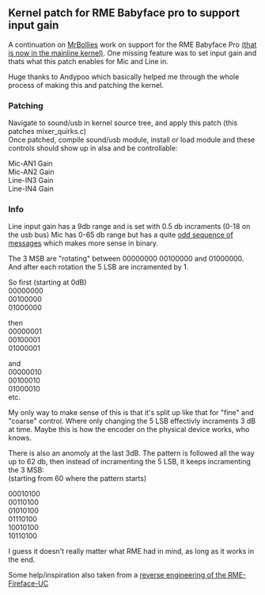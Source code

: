 ## Kernel patch for RME Babyface pro to support input gain


A continuation on [MrBollies](https://github.com/MrBollie) work on support for the RME Babyface Pro [(that is now in the mainline kernel)](https://git.kernel.org/pub/scm/linux/kernel/git/torvalds/linux.git/commit/sound/usb?h=v6.10-rc7&id=3e8f3bd047163d30fb1ad32ca7e4628921555c09).
One missing feature was to set input gain and thats what this patch enables for Mic and Line in. 

Huge thanks to Andypoo which basically helped me through the whole process of making this and patching the kernel.

### Patching

Navigate to sound/usb in kernel source tree, and apply this patch (this patches mixer_quirks.c)\
Once patched, compile sound/usb module, install or load module and these controls should show up in alsa and be controllable:

Mic-AN1 Gain\
Mic-AN2 Gain\
Line-IN3 Gain\
Line-IN4 Gain

### Info

Line input gain has a 9db range and is set with 0.5 db incraments (0-18 on the usb bus)
Mic has 0-65 db range but has a quite [odd sequence of messages](https://github.com/stistrup/rme-gain-kernel-patch/blob/main/docs/usb%20gain%20messages.txt) which makes more sense in binary.

The 3 MSB are "rotating" between 00000000 00100000 and 01000000. 
And after each rotation the 5 LSB are incramented by 1. 

So first (starting at 0dB)\
00000000\
00100000\
01000000

then\
00000001\
00100001\
01000001

and\
00000010\
00100010\
01000010\
etc.

My only way to make sense of this is that it's split up like that for "fine" and "coarse" control. Where only changing the 5 LSB effectivly incraments 3 dB at time.
Maybe this is how the encoder on the physical device works, who knows. 

There is also an anomoly at the last 3dB. The pattern is followed all the way up to 62 db, then instead of incramenting the 5 LSB, it keeps incramenting the 3 MSB:\
(starting from 60 where the pattern starts)

00010100\
00110100\
01010100\
01110100\
10010100\
10110100

I guess it doesn't really matter what RME had in mind, as long as it works in the end.

Some help/inspiration also taken from a [reverse engineering of the RME-Fireface-UC](https://github.com/agfline/RME-Fireface-UC-Drivers)
